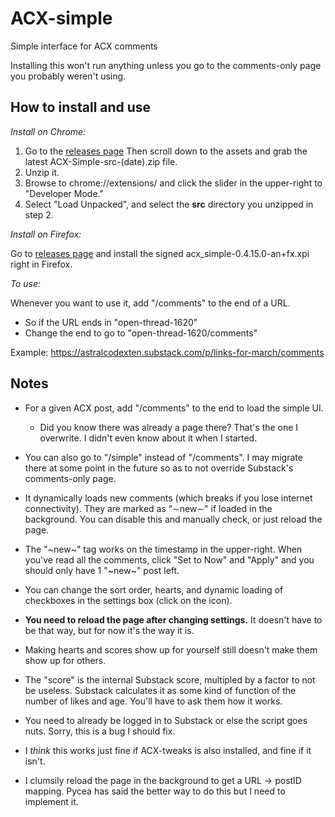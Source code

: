 # ACX-simple

Simple interface for ACX comments

Installing this won't run anything unless you go to the comments-only page you probably weren't using.

## How to install and use

*Install on Chrome:*

1. Go to the [releases page](https://github.com/EdwardScizorhands/ACX-simple/releases/tag/unpacked1) Then scroll down to the assets and grab the latest ACX-Simple-src-(date).zip file.
2. Unzip it.
3. Browse to chrome://extensions/ and click the slider in the upper-right to "Developer Mode."
4. Select "Load Unpacked", and select the **src** directory you unzipped in step 2.

*Install on Firefox:*

Go to [releases page](https://github.com/EdwardScizorhands/ACX-simple/releases/tag/unpacked1) and install the signed acx_simple-0.4.15.0-an+fx.xpi right in Firefox.

*To use:*

Whenever you want to use it, add "/comments" to the end of a URL.

* So if the URL ends in "open-thread-1620"
* Change the end to go to "open-thread-1620/comments"

Example: https://astralcodexten.substack.com/p/links-for-march/comments


## Notes

* For a given ACX post, add "/comments" to the end to load the simple UI.
  * Did you know there was already a page there? That's the one I overwrite. I didn't even know about it when I started.

* You can also go to "/simple" instead of "/comments". I may migrate there at some point in the future so as to not override Substack's comments-only page.

*  It dynamically loads new comments (which breaks if you lose internet connectivity). They are marked as “∼new∼" if loaded in the background. You can disable this and manually check, or just reload the page. 

* The "~new~" tag works on the timestamp in the upper-right. When you've read all the comments, click "Set to Now" and "Apply" and you should only have 1 "~new~" post left.

* You can change the sort order, hearts, and dynamic loading of checkboxes in the settings box (click on the icon).

* **You need to reload the page after changing settings.** It doesn't have to be that way, but for now it's the way it is.

* Making hearts and scores show up for yourself still doesn't make them show up for others.

* The "score" is the internal Substack score, multipled by a factor to not be useless. Substack calculates it as some kind of function of the number of likes and age. You'll have to ask them how it works.

* You need to already be logged in to Substack or else the script goes nuts. Sorry, this is a bug I should fix.
 
* I *think* this works just fine if ACX-tweaks is also installed, and fine if it isn't.

* I clumsily reload the page in the background to get a URL -> postID mapping. Pycea has said the better way to do this but I need to implement it.


